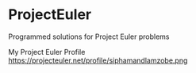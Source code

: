 # ProjectEuler
Programmed solutions for Project Euler problems 

My Project Euler Profile
https://projecteuler.net/profile/siphamandlamzobe.png
